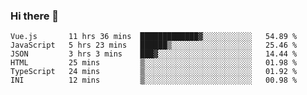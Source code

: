 ### Hi there 👋

<!--
**hjklink/hjklink** is a ✨ _special_ ✨ repository because its `README.md` (this file) appears on your GitHub profile.

Here are some ideas to get you started:

- 🔭 I’m currently working on ...
- 🌱 I’m currently learning ...
- 👯 I’m looking to collaborate on ...
- 🤔 I’m looking for help with ...
- 💬 Ask me about ...
- 📫 How to reach me: ...
- 😄 Pronouns: ...
- ⚡ Fun fact: ...
-->


<!--START_SECTION:waka-->

```text
Vue.js       11 hrs 36 mins  █████████████▓░░░░░░░░░░░   54.89 %
JavaScript   5 hrs 23 mins   ██████▒░░░░░░░░░░░░░░░░░░   25.46 %
JSON         3 hrs 3 mins    ███▓░░░░░░░░░░░░░░░░░░░░░   14.44 %
HTML         25 mins         ▒░░░░░░░░░░░░░░░░░░░░░░░░   01.98 %
TypeScript   24 mins         ▒░░░░░░░░░░░░░░░░░░░░░░░░   01.92 %
INI          12 mins         ▒░░░░░░░░░░░░░░░░░░░░░░░░   00.98 %
```

<!--END_SECTION:waka-->
